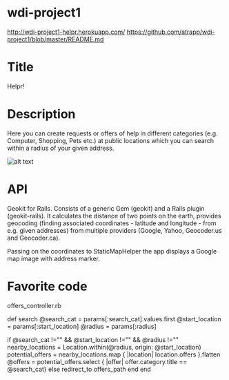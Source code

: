 wdi-project1
============

http://wdi-project1-helpr.herokuapp.com/
https://github.com/atrapp/wdi-project1/blob/master/README.md

Title
=====
Helpr!

Description
===========
Here you can create requests or offers of help in different categories (e.g. Computer, Shopping, Pets etc.) at public locations which you can search within a radius of your given address.

![alt text](http://imgur.com/MFAT4VW "Screenshot")


API
===
Geokit for Rails. Consists of a generic Gem (geokit) and a Rails plugin (geokit-rails). It calculates the distance of two points on the earth, provides geocoding (finding associated coordinates - latitude and longitude - from e.g. given addresses) from multiple providers (Google, Yahoo, Geocoder.us and Geocoder.ca). 

Passing on the coordinates to StaticMapHelper the app displays a Google map image with address marker.

Favorite code
=============
offers_controller.rb

def search
  @search_cat = params[:search_cat].values.first 
  @start_location = params[:start_location]
  @radius = params[:radius]
      
  if @search_cat !="" && @start_location !="" && @radius !="" 
    nearby_locations = Location.within(@radius, origin: @start_location)
    potential_offers = nearby_locations.map { |location| location.offers }.flatten
    @offers = potential_offers.select { |offer| offer.category.title == @search_cat} 
  else
    redirect_to offers_path
  end
end
